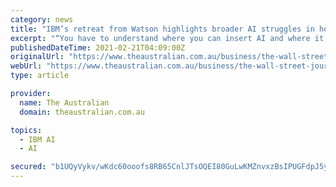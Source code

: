 ```yaml
---
category: news
title: "IBM’s retreat from Watson highlights broader AI struggles in health"
excerpt: "“You have to understand where you can insert AI and where it can be helpful” without slowing things down in the clinic. IBM’s Watson in use in an oncology department. For IBM, the retreat ..."
publishedDateTime: 2021-02-21T04:09:00Z
originalUrl: "https://www.theaustralian.com.au/business/the-wall-street-journal/ibms-retreat-from-watson-highlights-broader-ai-struggles-in-health/news-story/635829e0b4f5e4511f137967960bac48"
webUrl: "https://www.theaustralian.com.au/business/the-wall-street-journal/ibms-retreat-from-watson-highlights-broader-ai-struggles-in-health/news-story/635829e0b4f5e4511f137967960bac48"
type: article

provider:
  name: The Australian
  domain: theaustralian.com.au

topics:
  - IBM AI
  - AI

secured: "b1UQyVykv/wKdc60ooofs8RB65CnlJTsOQEI80GuLwKMZnvxzBsIPUGFdpJ5yjBb3MdHOP3ARnbNQSYO97Ct3ILR+Kk0O80f/8RFI31mHt5IVkF20eZpSDPxTR78F24E0LvhI/3emCM1CZTKd2XkpdMqFnRx65/iMhE1S5Tyep6r9YXDR1d6NNVBY7/hJ4XVycEzf37RF3qrR58an1xQtzv1S1E/yvAXetWCe2vEEVI1FOFE5Q5CjyNw/Sf6nrGyqNgOnI/YnARavqFCkHC/M76UKKDAnrCVUT5KWpHaMITI8EDxDx/+TuBPC/H3riyqrSNcv7gGI9LScPT0Gq+Jt89qHYBRA+lHtOpef0SP4iE=;lTREoDB4/U3KVKNwcdr3uQ=="
---
```


